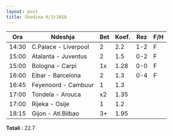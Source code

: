 ```yaml
---
layout: post
title: Skedina 6/3/2016
---
```


Ora | Ndeshja | Bet | Koef. | Rez | F/H
---|---|---|---|---|---
14:30 | C.Palace - Liverpool | 2 | 2.2 | 1-2 | F
15:00 | Atalanta - Juventus | 2 | 1.5 | 0-2 | F
15:00 | Bologna - Carpi | 1x | 1.28 | 0-0 | F
16:00 | Eibar - Barcelona | 2 | 1.3 | 0-4 | F
16:45 | Feyenoord - Cambuur | 1 | 1.3
17:00 | Tondela - Arouca | x2 | 1.35
17:00 | Rijeka - Osije | 1 | 1.2
18:15 | Gijon - Atl.Bilbao | 3+ | 1.95

**Totali** : 22.7
